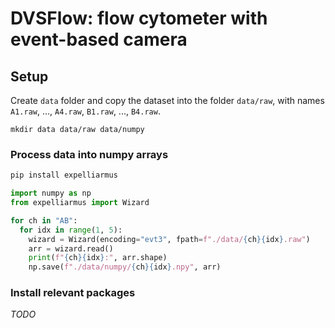# DVSFlow: flow cytometer with event-based camera 

## Setup

Create `data` folder and copy the dataset into the folder `data/raw`, with names `A1.raw`, ..., `A4.raw`, `B1.raw`, ..., `B4.raw`. 

```
mkdir data data/raw data/numpy
```

### Process data into numpy arrays

```bash
pip install expelliarmus
```

```python
import numpy as np
from expelliarmus import Wizard

for ch in "AB":
  for idx in range(1, 5):
    wizard = Wizard(encoding="evt3", fpath=f"./data/{ch}{idx}.raw")
    arr = wizard.read()
    print(f"{ch}{idx}:", arr.shape)
    np.save(f"./data/numpy/{ch}{idx}.npy", arr)
```

### Install relevant packages

*TODO*
